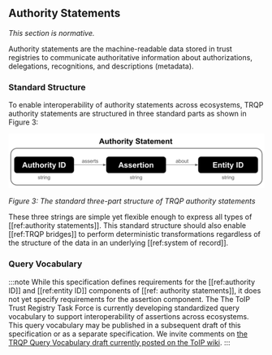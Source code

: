 ## Authority Statements
*This section is normative.*

Authority statements are the machine-readable data stored in trust registries to communicate authoritative information about authorizations, delegations, recognitions, and descriptions (metadata).

### Standard Structure

To enable interoperability of authority statements across ecosystems, TRQP authority statements are structured in three standard parts as shown in Figure&nbsp;3:

![images/authority_statements.png](images/authority_statements.png)

*Figure 3: The standard three-part structure of TRQP authority statements*

These three strings are simple yet flexible enough to express all types of [[ref:authority statements]]. This standard structure should also enable [[ref:TRQP bridges]] to perform deterministic transformations regardless of the structure of the data in an underlying [[ref:system of record]].

### Query Vocabulary

:::note
While this specification defines requirements for the [[ref:authority ID]] and [[ref:entity ID]] components of [[ref: authority statements]], it does not yet specify requirements for the assertion component. The The ToIP Trust Registry Task Force is currently developing standardized query vocabulary to support interoperability of assertions across ecosystems. This query vocabulary may be published in a subsequent draft of this specification or as a separate specification. We invite comments on [the TRQP Query Vocabulary draft currently posted on the ToIP wiki](https://lf-toip.atlassian.net/wiki/spaces/HOME/pages/149749777/TRQP+Query+Vocabulary).
:::

